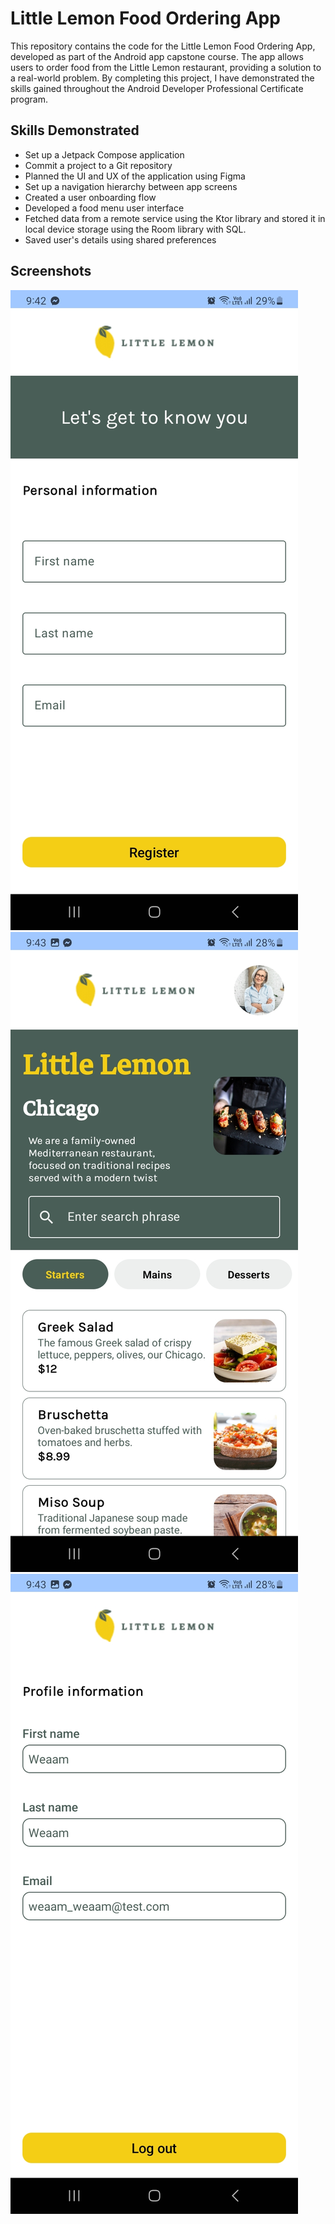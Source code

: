 # Little Lemon Food Ordering App

This repository contains the code for the Little Lemon Food Ordering App, developed as part of the Android app capstone course. The app allows users to order food from the Little Lemon restaurant, providing a solution to a real-world problem. By completing this project, I have demonstrated the skills gained throughout the Android Developer Professional Certificate program.

## Skills Demonstrated

- Set up a Jetpack Compose application
- Commit a project to a Git repository
- Planned the UI and UX of the application using Figma
- Set up a navigation hierarchy between app screens
- Created a user onboarding flow
- Developed a food menu user interface
- Fetched data from a remote service using the Ktor library and stored it in local device storage using the Room library with SQL.
- Saved user's details using shared preferences

## Screenshots

![Screenshot 1](./screenshot1.jpg)
![Screenshot 2](./screenshot2.jpg)
![Screenshot 3](./screenshot3.jpg)

